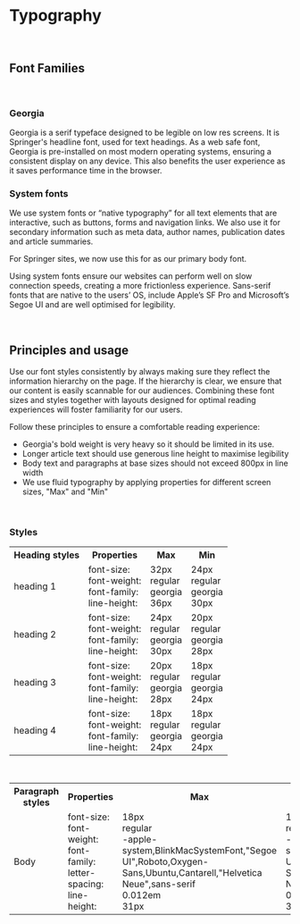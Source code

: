 # Typography

 <br />
 
## Font Families

 <br />
 
### Georgia
Georgia is a serif typeface designed to be legible on low res screens. It is Springer's headline font, used for text headings. As a web safe font, Georgia is pre-installed on most modern operating systems, ensuring a consistent display on any device. This also benefits the user experience as it saves performance time in the browser.

### System fonts
We use system fonts or “native typography” for all text elements that are interactive, such as buttons, forms and navigation links. We also use it for secondary information such as meta data, author names, publication dates and article summaries.

For Springer sites, we now use this for as our primary body font.

Using system fonts ensure our websites can perform well on slow connection speeds, creating a more frictionless experience. Sans-serif fonts that are native to the users’ OS, include Apple’s SF Pro and Microsoft’s Segoe UI and are well optimised for legibility.

 <br />

## Principles and usage

Use our font styles consistently by always making sure they reflect the information hierarchy on the page. If the hierarchy is clear, we ensure that our content is easily scannable for our audiences. Combining these font sizes and styles together with layouts designed for optimal reading experiences will foster familiarity for our users. 

Follow these principles to ensure a comfortable reading experience:

* Georgia's bold weight is very heavy so it should be limited in its use.
* Longer article text should use generous line height to maximise legibility
* Body text and paragraphs at base sizes should not exceed 800px in line width
* We use fluid typography by applying properties for different screen sizes, "Max" and "Min" 

 <br />

### Styles

<table>
        <tr>
                <th>
                       Heading styles 
                </th>
                <th>
                       Properties 
                </th>	
                <th>
                       Max 
                </th>
                <th>
                       Min
                </th>
        </tr>
        <tr>
                <td>
                       heading 1
                </td>
                <td>
                       font-size: <br />
                       font-weight: <br />
                       font-family: <br />
                       line-height: <br />
                </td>
                <td>
                       32px <br />
                       regular <br />
                       georgia <br />
                       36px <br />
                </td>
                <td>
                       24px <br />
                       regular <br />
                       georgia <br />
                       30px <br />
                </td>
        </tr>	
        <tr>
                <td>
                       heading 2
                </td>
                <td>
                       font-size: <br />
                       font-weight: <br />
                       font-family: <br />
                       line-height: <br />
                </td>
                <td>
                       24px <br />
                       regular <br />
                       georgia <br />
                       30px <br />
                </td>
                <td>
                       20px <br />
                       regular <br />
                       georgia <br />
                       28px <br />
                </td>
        </tr>
        <tr>
                <td>
                       heading 3
                </td>
                <td>
                       font-size: <br />
                       font-weight: <br />
                       font-family: <br />
                       line-height: <br />
                </td>
                <td>
                       20px <br />
                       regular <br />
                       georgia <br />
                       28px <br />
                </td>
                <td>
                       18px <br />
                       regular <br />
                       georgia <br />
                       24px <br />
                </td>
        </tr>
        <tr>
                <td>
                       heading 4
                </td>
                <td>
                       font-size: <br />
                       font-weight: <br />
                       font-family: <br />
                       line-height: <br />
                </td>
                <td>
                       18px <br />
                       regular <br />
                       georgia <br />
                       24px <br />
                </td>
                <td>
                       18px <br />
                       regular <br />
                       georgia <br />
                       24px <br />
                </td>
        </tr>	
</table>	

<br />

<table>
        <tr>
                <th>
                       Paragraph styles 
                </th>
                <th>
                       Properties 
                </th>	
                <th>
                       Max 
                </th>
                <th>
                       Min
                </th>
        </tr>
        <tr>
                <td>
                       Body
                </td>
                <td>
                       font-size: <br />
                       font-weight: <br />
                       font-family: <br />
                       letter-spacing: <br />
                       line-height: <br />
                </td>
                <td>
                       18px <br />
                       regular <br />
                       -apple-system,BlinkMacSystemFont,"Segoe UI",Roboto,Oxygen-Sans,Ubuntu,Cantarell,"Helvetica Neue",sans-serif <br />
                       0.012em <br />
                       31px <br />
                </td>
                <td>
                       18px <br />
                       regular <br />
                       -apple-system,BlinkMacSystemFont,"Segoe UI",Roboto,Oxygen-Sans,Ubuntu,Cantarell,"Helvetica Neue",sans-serif <br />
                       0.012em <br />
                       31px <br />
                </td>
        </tr>	
</table>	

<br />
